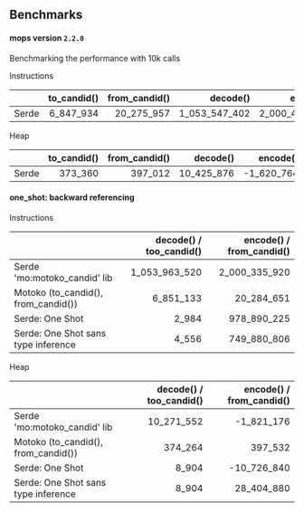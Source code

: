 ## Benchmarks

#### mops version `2.2.0`
Benchmarking the performance with 10k calls

Instructions

|       | to_candid() | from_candid() |      decode() |      encode() |
| :---- | ----------: | ------------: | ------------: | ------------: |
| Serde |   6_847_934 |    20_275_957 | 1_053_547_402 | 2_000_462_160 |


Heap

|       | to_candid() | from_candid() |   decode() |   encode() |
| :---- | ----------: | ------------: | ---------: | ---------: |
| Serde |     373_360 |       397_012 | 10_425_876 | -1_620_764 |


#### one_shot: backward referencing

Instructions

|                                     | decode() / too_candid() | encode() / from_candid() |
| :---------------------------------- | ----------------------: | -----------------------: |
| Serde 'mo:motoko_candid' lib        |           1_053_963_520 |            2_000_335_920 |
| Motoko (to_candid(), from_candid()) |               6_851_133 |               20_284_651 |
| Serde: One Shot                     |                   2_984 |              978_890_225 |
| Serde: One Shot sans type inference |                   4_556 |              749_880_806 |


Heap

|                                     | decode() / too_candid() | encode() / from_candid() |
| :---------------------------------- | ----------------------: | -----------------------: |
| Serde 'mo:motoko_candid' lib        |              10_271_552 |               -1_821_176 |
| Motoko (to_candid(), from_candid()) |                 374_264 |                  397_532 |
| Serde: One Shot                     |                   8_904 |              -10_726_840 |
| Serde: One Shot sans type inference |                   8_904 |               28_404_880 |
